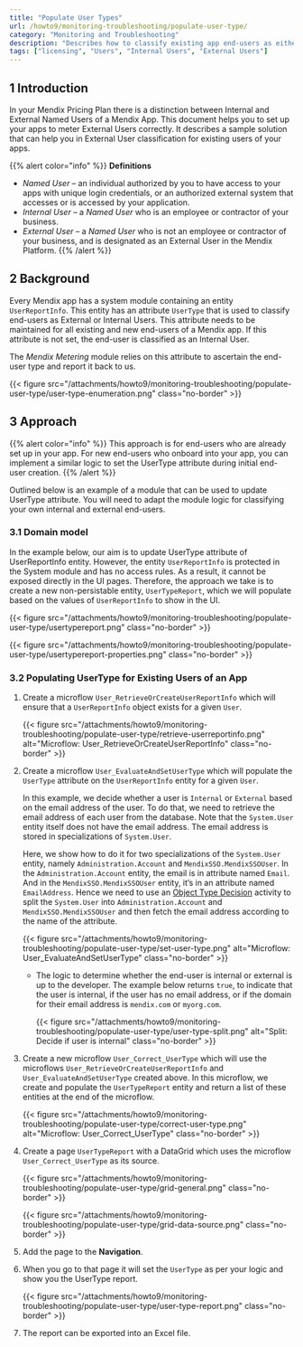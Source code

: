 ```yaml
---
title: "Populate User Types"
url: /howto9/monitoring-troubleshooting/populate-user-type/
category: "Monitoring and Troubleshooting"
description: "Describes how to classify existing app end-users as either internal or external."
tags: ["licensing", "Users", "Internal Users", "External Users"]
---
```


## 1 Introduction

In your Mendix Pricing Plan there is a distinction between Internal and External Named Users of a Mendix App. This document helps you to set up your apps to meter External Users correctly. It describes a sample solution that can help you in External User classification for existing users of your apps.

{{% alert color="info"  %}}
**Definitions** 

* *Named User* – an individual authorized by you to have access to your apps with unique login credentials, or an authorized external system that accesses or is accessed by your application.
* *Internal User* – a *Named User* who is an employee or contractor of your business.
* *External User* – a *Named User* who is not an employee or contractor of your business, and is designated as an External User in the Mendix Platform.
{{% /alert %}}

## 2 Background

Every Mendix app has a system module containing an entity `UserReportInfo`. This entity has an attribute `UserType` that is used to classify end-users as External or Internal Users. This attribute needs to be maintained for all existing and new end-users of a Mendix app. If this attribute is not set, the end-user is classified as an Internal User.

The *Mendix Metering* module relies on this attribute to ascertain the end-user type and report it back to us.

{{< figure src="/attachments/howto9/monitoring-troubleshooting/populate-user-type/user-type-enumeration.png" class="no-border" >}}

## 3 Approach

{{% alert color="info" %}}
This approach is for end-users who are already set up in your app. For new end-users who onboard into your app, you can implement a similar logic to set the UserType attribute during initial end-user creation.
{{% /alert %}}

Outlined below is an example of a module that can be used to update UserType attribute. You will need to adapt the module logic for classifying your own internal and external end-users. 

### 3.1 Domain model

In the example below, our aim is to update UserType attribute of UserReportInfo entity. However, the entity `UserReportInfo` is protected in the System module and has no access rules. As a result, it cannot be exposed directly in the UI pages. 
Therefore, the approach we take is to create a new non-persistable entity, `UserTypeReport`, which we will populate based on the values of `UserReportInfo` to show in the UI.

{{< figure src="/attachments/howto9/monitoring-troubleshooting/populate-user-type/usertypereport.png" class="no-border" >}}

{{< figure src="/attachments/howto9/monitoring-troubleshooting/populate-user-type/usertypereport-properties.png" class="no-border" >}}

### 3.2 Populating **UserType** for Existing Users of an App

1. Create a microflow `User_RetrieveOrCreateUserReportInfo` which will ensure that a `UserReportInfo` object exists for a given `User`.

    {{< figure src="/attachments/howto9/monitoring-troubleshooting/populate-user-type/retrieve-userreportinfo.png" alt="Microflow: User_RetrieveOrCreateUserReportInfo" class="no-border" >}}

2. Create a microflow `User_EvaluateAndSetUserType` which will populate the `UserType` attribute on the `UserReportInfo` entity for a given `User`. 

    In this example, we decide whether a user is `Internal` or `External` based on the email address of the user. To do that, we need to retrieve the email address of each user from the database. Note that the `System.User` entity itself does not have the email address. The email address is stored in specializations of `System.User`.

    Here, we show how to do it for two specializations of the `System.User` entity, namely `Administration.Account` and `MendixSSO.MendixSSOUser`. In the `Administration.Account` entity, the email is in attribute named `Email`. And in the `MendixSSO.MendixSSOUser` entity, it’s in an attribute named `EmailAddress`. Hence we need to use an [Object Type Decision](/refguide9/object-type-decision/) activity to split the `System.User` into `Administration.Account` and `MendixSSO.MendixSSOUser` and then fetch the email address according to the name of the attribute.

    {{< figure src="/attachments/howto9/monitoring-troubleshooting/populate-user-type/set-user-type.png" alt="Microflow: User_EvaluateAndSetUserType" class="no-border" >}}

    * The logic to determine whether the end-user is internal or external is up to the developer. The example below returns `true`, to indicate that the user is internal, if the user has no email address, or if the domain for their email address is `mendix.com` or `myorg.com`.

        {{< figure src="/attachments/howto9/monitoring-troubleshooting/populate-user-type/user-type-split.png" alt="Split: Decide if user is internal" class="no-border" >}}

3. Create a new microflow `User_Correct_UserType` which will use the microflows `User_RetrieveOrCreateUserReportInfo`  and `User_EvaluateAndSetUserType` created above. In this microflow, we create and populate the `UserTypeReport` entity and return a list of these entities at the end of the microflow.

    {{< figure src="/attachments/howto9/monitoring-troubleshooting/populate-user-type/correct-user-type.png" alt="Microflow: User_Correct_UserType" class="no-border" >}}

4. Create a page `UserTypeReport` with a DataGrid which uses the microflow `User_Correct_UserType` as its source.

    {{< figure src="/attachments/howto9/monitoring-troubleshooting/populate-user-type/grid-general.png" class="no-border" >}}

    {{< figure src="/attachments/howto9/monitoring-troubleshooting/populate-user-type/grid-data-source.png" class="no-border" >}}

5. Add the page to the **Navigation**.
6. When you go to that page it will set the `UserType` as per your logic and show you the UserType report.

    {{< figure src="/attachments/howto9/monitoring-troubleshooting/populate-user-type/user-type-report.png" class="no-border" >}}

7. The report can be exported into an Excel file.

